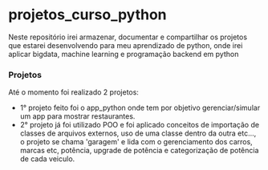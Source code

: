 # projetos_curso_python
Neste repositório irei armazenar, documentar e compartilhar os projetos que estarei desenvolvendo para meu aprendizado de python, onde irei aplicar bigdata, machine learning e programação backend em python

### Projetos
Até o momento foi realizado 2 projetos:
- 1° projeto feito foi o app_python onde tem por objetivo gerenciar/simular um app para mostrar restaurantes.
- 2° projeto já foi utilizado POO e foi aplicado conceitos de importação de classes de arquivos externos, uso de uma classe dentro da outra etc..., o projeto se chama 'garagem' e lida com o gerenciamento dos carros, marcas etc, potência, upgrade de potência e categorização de potência de cada veiculo.
